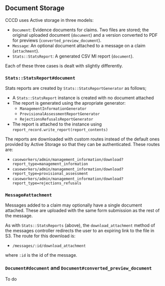 ## Document Storage

CCCD uses Active storage in three models:

* `Document`: Evidence documents for claims. Two files are stored; the original
  uploaded document (`document`) and a version converted to PDF for previews
  (`converted_preview_document`).
* `Message`: An optional document attached to a message on a claim
  (`attachment`).
* `Stats::StatsReport`: A generated CSV MI report (`document`).

Each of these three cases is dealt with slightly differently.

### `Stats::StatsReport#document`

Stats reports are created by `Stats::StatsReportGenerator` as follows;

* A `Stats::StatsReport` instance is created with no document attached
* The report is generated using the apropriate generator:
  * `ManagementInformationGenerator`
  * `ProvisionalAssessmentReportGenerator`
  * `RejectionsRefusalsReportGenerator`
* The report is attached to the instance using
  `report_record.write_report(report_contents)`

The reports are downloaded with custom routes instead of the default ones
provided by Active Storage so that they can be authenticated. These routes are:

* `caseworkers/admin/management_information/download?report_type=management_information`
* `caseworkers/admin/management_information/download?report_type=provisional_assessment`
* `caseworkers/admin/management_information/download?report_type=rejections_refusals`

### `Message#attachment`

Messages added to a claim may optionally have a single document attached. These
are uploaded with the same form submission as the rest of the message.

As with `Stats::StatsReports` (above), the `download_attachment` method of the
messages controller redirects the user to an expiring link to the file in S3.
The route for this download is:

* `/messages/:id/download_attachment`

where `:id` is the id of the message.

### `Document#document` and `Document#converted_preview_document`

To do